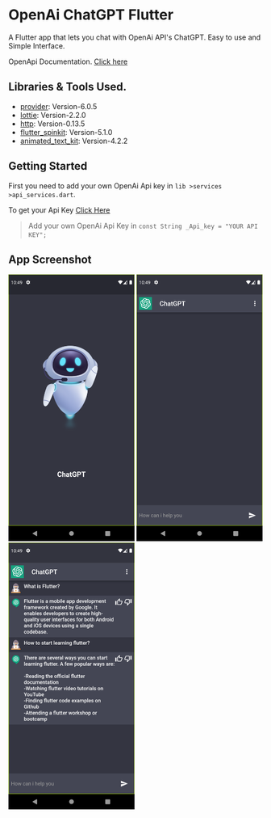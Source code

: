# OpenAi ChatGPT Flutter

A Flutter app that lets you chat with OpenAi API's ChatGPT. Easy to use and Simple Interface.

OpenApi Documentation. [Click here](https://platform.openai.com/docs/introduction/overview) 

## Libraries & Tools Used.
- [provider](https://pub.dev/packages/provider/install): Version-6.0.5
- [lottie](https://pub.dev/packages/lottie): Version-2.2.0
- [http](https://pub.dev/packages/http): Version-0.13.5
- [flutter_spinkit](https://pub.dev/packages/flutter_spinkit): Version-5.1.0
- [animated_text_kit](https://pub.dev/packages/animated_text_kit): Version-4.2.2

## Getting Started
First you need to add your own OpenAi Api key in `lib >services >api_services.dart`.

To get your Api Key [Click Here](https://platform.openai.com/account/api-keys)
 >Add your own OpenAi Api Key in `const String _Api_key = "YOUR API KEY";`

## App Screenshot
<img src="assets/screenshots/s1.png" width="250"> <img src="assets/screenshots/s2.png" width="250"> <img src="assets/screenshots/s3.png" width="250">

